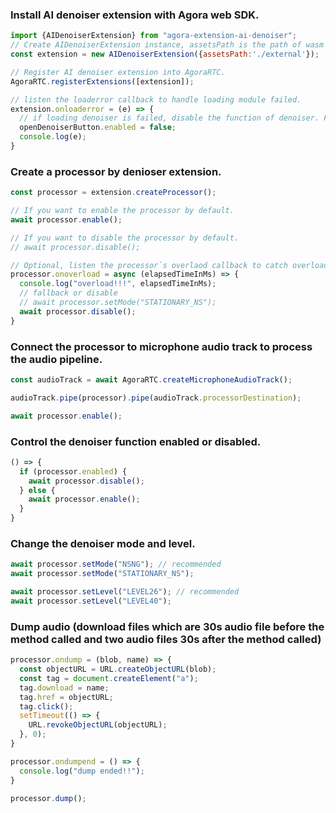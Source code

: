 ### Install AI denoiser extension with Agora web SDK.

```javascript
import {AIDenoiserExtension} from "agora-extension-ai-denoiser";
// Create AIDenoiserExtension instance, assetsPath is the path of wasm files.
const extension = new AIDenoiserExtension({assetsPath:'./external'});

// Register AI denoiser extension into AgoraRTC.
AgoraRTC.registerExtensions([extension]);

// listen the loaderror callback to handle loading module failed.
extension.onloaderror = (e) => {
  // if loading denoiser is failed, disable the function of denoiser. For example, set your button disbled.
  openDenoiserButton.enabled = false;
  console.log(e);
}
```

### Create a processor by denioser extension.

```javascript
const processor = extension.createProcessor();

// If you want to enable the processor by default.
await processor.enable();

// If you want to disable the processor by default.
// await processor.disable();

// Optional, listen the processor`s overlaod callback to catch overload message
processor.onoverload = async (elapsedTimeInMs) => {
  console.log("overload!!!", elapsedTimeInMs);
  // fallback or disable
  // await processor.setMode("STATIONARY_NS");
  await processor.disable();
}
```

### Connect the processor to microphone audio track to process the audio pipeline.

```javascript
const audioTrack = await AgoraRTC.createMicrophoneAudioTrack();

audioTrack.pipe(processor).pipe(audioTrack.processorDestination);

await processor.enable();
```

### Control the denoiser function enabled or disabled.

```javascript
() => {
  if (processor.enabled) {
    await processor.disable();
  } else {
    await processor.enable();
  }
}
```

### Change the denoiser mode and level.

```javascript
await processor.setMode("NSNG"); // recommended
await processor.setMode("STATIONARY_NS");

await processor.setLevel("LEVEL26"); // recommended
await processor.setLevel("LEVEL40");
```

### Dump audio (download files which are 30s audio file before the method called and two audio files 30s after the method called)
```javascript
processor.ondump = (blob, name) => {
  const objectURL = URL.createObjectURL(blob);
  const tag = document.createElement("a");
  tag.download = name;
  tag.href = objectURL;
  tag.click();
  setTimeout(() => {
    URL.revokeObjectURL(objectURL);
  }, 0);
}

processor.ondumpend = () => {
  console.log("dump ended!!");
}

processor.dump();
```
